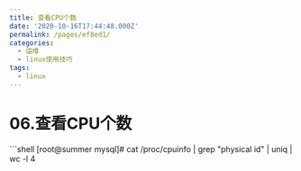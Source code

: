 ```yaml
---
title: 查看CPU个数
date: '2020-10-16T17:44:48.000Z'
permalink: /pages/ef8ed1/
categories:
  - 运维
  - linux使用技巧
tags:
  - linux
---
```


# 06.查看CPU个数

\`\`\`shell \[root@summer mysql\]\# cat /proc/cpuinfo \| grep "physical id" \| uniq \| wc -l 4

